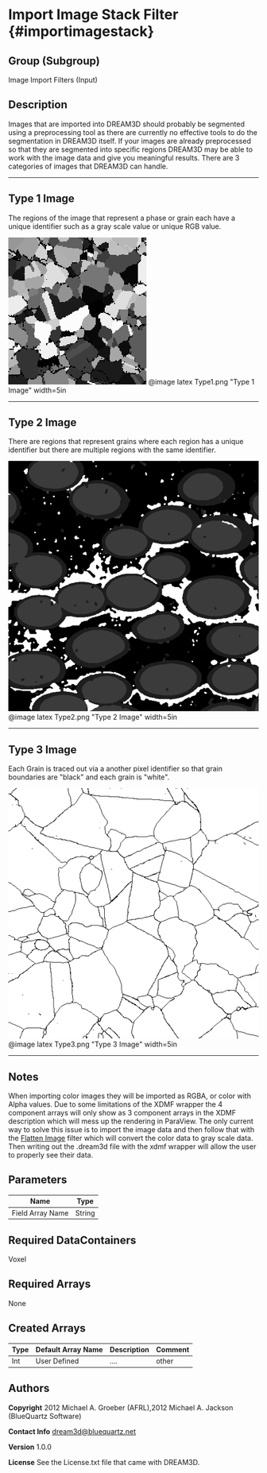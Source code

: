 Import Image Stack Filter {#importimagestack}
======

## Group (Subgroup) ##
Image Import Filters (Input)


## Description ##
Images that are imported into DREAM3D should probably be segmented using a preprocessing tool as there are currently no effective tools to do the segmentation in DREAM3D itself. If your images are already preprocessed so that they are segmented into specific regions DREAM3D may be able to work with the image data and give you meaningful results. There are 3 categories of images that DREAM3D can handle.

----------

## Type 1 Image

The regions of the image that represent a phase or grain each have a unique identifier such as a gray scale value or unique RGB value.

![Type 1 Image](Type1.png)
@image latex Type1.png "Type 1 Image" width=5in

-----

## Type 2 Image ##

There are regions that represent grains where each region has a unique identifier but there are multiple regions with the same identifier.

![Type 2 Image](Type2.png)
@image latex Type2.png "Type 2 Image" width=5in

-----

## Type 3 Image ##

Each Grain is traced out via a another pixel identifier so that grain boundaries are "black" and each grain is "white".

![Type 3 Image](Type3.png)
@image latex Type3.png "Type 3 Image" width=5in

-----

## Notes
When importing color images they will be imported as RGBA, or color with Alpha values. Due to some limitations of the XDMF wrapper the 4 component arrays will only show as 3 component arrays in the XDMF description which will mess up the rendering in ParaView. The only current way to solve this issue is to import the image data and then follow that with the [Flatten Image](flattenimage.html) filter which will convert the color data to gray scale data. Then writing out the .dream3d file with the xdmf wrapper will allow the user to properly see their data.


## Parameters ##


| Name             |  Type  |
|------------------|--------|
| Field Array Name | String |


## Required DataContainers ##

Voxel

## Required Arrays ##


None


## Created Arrays ##

| Type | Default Array Name | Description | Comment |
|------|--------------------|-------------|---------|
| Int  | User Defined       | ....        | other   |



## Authors ##

**Copyright** 2012 Michael A. Groeber (AFRL),2012 Michael A. Jackson (BlueQuartz Software)

**Contact Info** dream3d@bluequartz.net

**Version** 1.0.0

**License**  See the License.txt file that came with DREAM3D.


